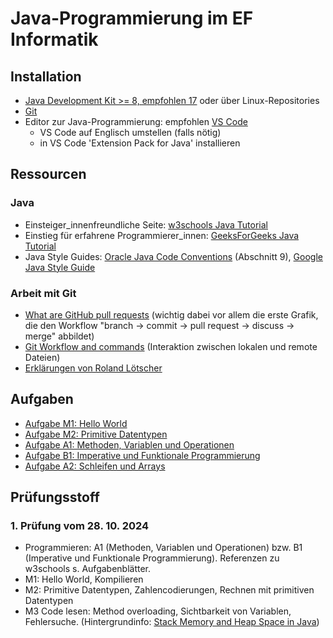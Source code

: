 # Java-Programmierung im EF Informatik

## Installation

- [Java Development Kit >= 8, empfohlen 17](https://learn.microsoft.com/en-us/java/openjdk/download#openjdk-17) oder über Linux-Repositories
- [Git](https://git-scm.com/book/en/v2/Getting-Started-Installing-Git)
- Editor zur Java-Programmierung: empfohlen [VS Code](https://code.visualstudio.com/)
  - VS Code auf Englisch umstellen (falls nötig)
  - in VS Code 'Extension Pack for Java' installieren

## Ressourcen

### Java

- Einsteiger_innenfreundliche Seite: [w3schools Java Tutorial](https://www.w3schools.com/java/default.asp)
- Einstieg für erfahrene Programmierer_innen: [GeeksForGeeks Java Tutorial](https://www.geeksforgeeks.org/java/)
- Java Style Guides: [Oracle Java Code Conventions](https://www.oracle.com/technetwork/java/codeconventions-150003.pdf) (Abschnitt 9), [Google Java Style Guide](https://google.github.io/styleguide/javaguide.html)

### Arbeit mit Git

- [What are GitHub pull requests](https://axolo.co/blog/p/part-1-what-are-github-pull-requests) (wichtig dabei vor allem die erste Grafik, die den Workflow "branch -> commit -> pull request -> discuss -> merge" abbildet)
- [Git Workflow and commands](https://www.cidevops.com/2018/01/git-workflow-and-commands.html) (Interaktion zwischen lokalen und remote Dateien)
- [Erklärungen von Roland Lötscher](GIT.md)

## Aufgaben

- [Aufgabe M1: Hello World](https://classroom.github.com/a/pxOW8F8w)
- [Aufgabe M2: Primitive Datentypen](/M2%20Zahlen/)
- [Aufgabe A1: Methoden, Variablen und Operationen](https://classroom.github.com/a/oUJYNGjb)
- [Aufgabe B1: Imperative und Funktionale Programmierung](https://classroom.github.com/a/esVvwjfu)
- [Aufgabe A2: Schleifen und Arrays](https://classroom.github.com/a/1xvEm9nL)

## Prüfungsstoff

### 1. Prüfung vom 28. 10. 2024

- Programmieren: A1 (Methoden, Variablen und Operationen) bzw. B1 (Imperative und Funktionale Programmierung). Referenzen zu w3schools s. Aufgabenblätter.
- M1: Hello World, Kompilieren
- M2: Primitive Datentypen, Zahlencodierungen, Rechnen mit primitiven Datentypen
- M3 Code lesen: Method overloading, Sichtbarkeit von Variablen, Fehlersuche. (Hintergrundinfo: [Stack Memory and Heap Space in Java](https://www.baeldung.com/java-stack-heap))
